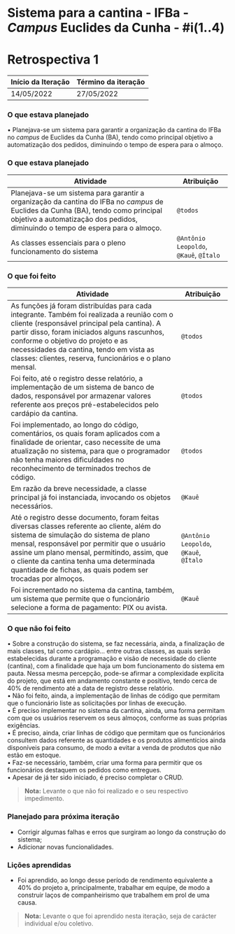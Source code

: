 # Sistema para a cantina - IFBa - _Campus_ Euclides da Cunha - #i(1..4)

# Retrospectiva 1

| Início da Iteração | Término da iteração |
| ------------------ | ------------------- |
| 14/05/2022         | 27/05/2022          |


### O que estava planejado
• Planejava-se um sistema para garantir a organização da cantina do IFBa no _campus_ de Euclides da Cunha (BA), tendo como principal objetivo a automatização dos pedidos, diminuindo o tempo de espera para o almoço.

### O que estava planejado
| Atividade                                                    | Atribuição                         |
| ------------------------------------------------------------ | ---------------------------------- |
| Planejava-se um sistema para garantir a organização da cantina do IFBa no _campus_ de Euclides da Cunha (BA), tendo como principal objetivo a automatização dos pedidos, diminuindo o tempo de espera para o almoço. | `@todos` |
| As classes essenciais para o pleno funcionamento do sistema | `@Antônio Leopoldo`, `@Kauê`, `@Ítalo`                           |

### O que foi feito

| Atividade                                                    | Atribuição                         |
| ------------------------------------------------------------ | ---------------------------------- |
| As funções já foram distribuídas para cada integrante. Também foi realizada a reunião com o cliente (responsável principal pela cantina). A partir disso, foram iniciados alguns rascunhos, conforme o objetivo do projeto e as necessidades da cantina, tendo em vista as classes: clientes, reserva, funcionários e o plano mensal. | `@todos` |
| Foi feito, até o registro desse relatório, a implementação de um sistema de banco de dados, responsável por armazenar valores referente aos preços pré-estabelecidos pelo cardápio da cantina.  | `@todos`                           |
| Foi implementado, ao longo do código, comentários, os quais foram aplicados com a finalidade de orientar, caso necessite de uma atualização no sistema, para que o programador não tenha maiores dificuldades no reconhecimento de terminados trechos de código.   | `@todos`                           |
| Em razão da breve necessidade, a classe principal já foi instanciada, invocando os objetos necessários.   | `@Kauê`                           |
| Até o registro desse documento, foram feitas diversas classes referente ao cliente, além do sistema de simulação do sistema de plano mensal, responsável por permitir que o usuário assine um plano mensal, permitindo, assim, que o cliente da cantina tenha uma determinada quantidade de fichas, as quais podem ser trocadas por almoços.   | `@Antônio Leopoldo`, `@Kauê`, `@Ítalo`                            |
| Foi incrementado no sistema da cantina, também, um sistema que permite que o funcionário selecione a forma de pagamento: PIX ou avista.   | `@Kauê`  |

### O que não foi feito
• Sobre a construção do sistema, se faz necessária, ainda, a finalização de mais classes, tal como cardápio... entre outras classes, as quais serão estabelecidas durante a programação e visão de necessidade do cliente (cantina), com a finalidade que haja um bom funcionamento do sistema em pauta. Nessa mesma percepção, pode-se afirmar a complexidade explícita do projeto, que está em andamento constante e positivo, tendo cerca de 40% de rendimento até a data de registro desse relatório. </br>
• Não foi feito, ainda, a implementação de linhas de código que permitam que o funcionário liste as solicitações por linhas de execução. </br>
• É preciso implementar no sistema da cantina, ainda, uma forma permitam com que os usuários reservem os seus almoços, conforme as suas próprias exigências. </br>
• É preciso, ainda, criar linhas de código que permitam que os funcionários consultem dados referente as quantidades e os produtos alimentícios ainda disponíveis para consumo, de modo a evitar a venda de produtos que não estão em estoque. </br>
• Faz-se necessário, também, criar uma forma para permitir que os funcionários destaquem os pedidos como entregues. </br>
• Apesar de já ter sido iniciado, é preciso completar o CRUD. </br>
> **Nota:** Levante o que não foi realizado e o seu respectivo impedimento.

### Planejado para próxima iteração
* Corrigir algumas falhas e erros que surgiram ao longo da construção do sistema;
* Adicionar novas funcionalidades.

### Lições aprendidas
* Foi aprendido, ao longo desse período de rendimento equivalente a 40% do projeto a, principalmente, trabalhar em equipe, de modo a construir laços de companheirismo que trabalhem em prol de uma causa.

> **Nota:** Levante o que foi aprendido nesta iteração, seja de carácter individual e/ou coletivo.
